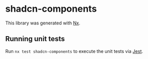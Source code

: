 # shadcn-components

This library was generated with [Nx](https://nx.dev).

## Running unit tests

Run `nx test shadcn-components` to execute the unit tests via [Jest](https://jestjs.io).
